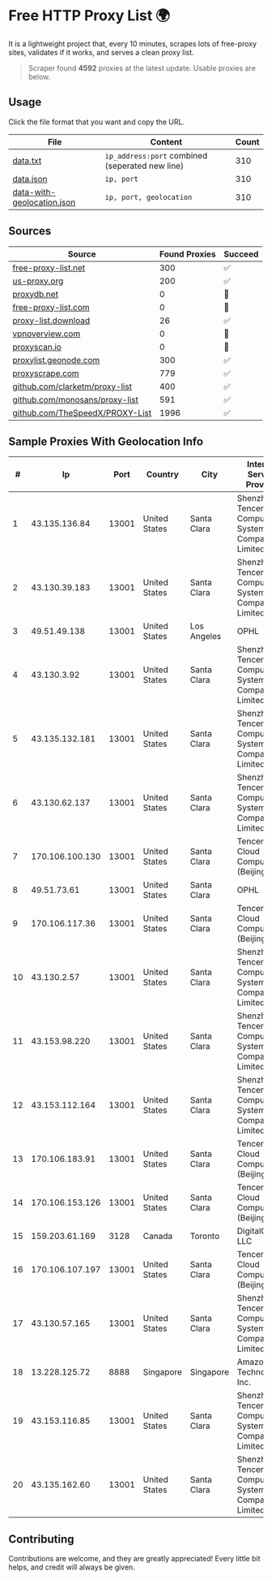 
# Free HTTP Proxy List 🌍

It is a lightweight project that, every 10 minutes, scrapes lots of free-proxy sites, validates if it works, and serves a clean proxy list.


> Scraper found **4592** proxies at the latest update. Usable proxies are below.

## Usage

Click the file format that you want and copy the URL.


|File|Content|Count|
|----|-------|-----|
|[data.txt](https://raw.githubusercontent.com/themiralay/Proxy-List-World/master/data.txt)|`ip_address:port` combined (seperated new line)|310|
|[data.json](https://raw.githubusercontent.com/themiralay/Proxy-List-World/master/data.json)|`ip, port`|310|
|[data-with-geolocation.json](https://raw.githubusercontent.com/themiralay/Proxy-List-World/master/data-with-geolocation.json)|`ip, port, geolocation`|310|

## Sources

|Source|Found Proxies|Succeed|
|------|-------------|-------|
|[free-proxy-list.net](https://free-proxy-list.net)|300|✅|
|[us-proxy.org](https://www.us-proxy.org)|200|✅|
|[proxydb.net](http://proxydb.net)|0|🚫|
|[free-proxy-list.com](https://free-proxy-list.com/?page=&port=&type%5B%5D=http&type%5B%5D=https&up_time=0&search=Search)|0|🚫|
|[proxy-list.download](https://www.proxy-list.download/HTTP)|26|✅|
|[vpnoverview.com](https://vpnoverview.com/privacy/anonymous-browsing/free-proxy-servers)|0|🚫|
|[proxyscan.io](https://www.proxyscan.io)|0|🚫|
|[proxylist.geonode.com](https://proxylist.geonode.com/api/proxy-list?limit=300&page=1&sort_by=lastChecked&sort_type=desc&protocols=http,https)|300|✅|
|[proxyscrape.com](https://api.proxyscrape.com/v2/?request=displayproxies&protocol=http&timeout=10000&country=all&ssl=all&anonymity=all)|779|✅|
|[github.com/clarketm/proxy-list](https://raw.githubusercontent.com/clarketm/proxy-list/master/proxy-list-raw.txt)|400|✅|
|[github.com/monosans/proxy-list](https://raw.githubusercontent.com/monosans/proxy-list/main/proxies/http.txt)|591|✅|
|[github.com/TheSpeedX/PROXY-List](https://raw.githubusercontent.com/TheSpeedX/PROXY-List/master/http.txt)|1996|✅|


## Sample Proxies With Geolocation Info

|#|Ip|Port|Country|City|Internet Service Provider|
|-|--|----|-------|----|-------------------------|
|1|43.135.136.84|13001|United States|Santa Clara|Shenzhen Tencent Computer Systems Company Limited|
|2|43.130.39.183|13001|United States|Santa Clara|Shenzhen Tencent Computer Systems Company Limited|
|3|49.51.49.138|13001|United States|Los Angeles|OPHL|
|4|43.130.3.92|13001|United States|Santa Clara|Shenzhen Tencent Computer Systems Company Limited|
|5|43.135.132.181|13001|United States|Santa Clara|Shenzhen Tencent Computer Systems Company Limited|
|6|43.130.62.137|13001|United States|Santa Clara|Shenzhen Tencent Computer Systems Company Limited|
|7|170.106.100.130|13001|United States|Santa Clara|Tencent Cloud Computing (Beijing) Co|
|8|49.51.73.61|13001|United States|Santa Clara|OPHL|
|9|170.106.117.36|13001|United States|Santa Clara|Tencent Cloud Computing (Beijing) Co|
|10|43.130.2.57|13001|United States|Santa Clara|Shenzhen Tencent Computer Systems Company Limited|
|11|43.153.98.220|13001|United States|Santa Clara|Shenzhen Tencent Computer Systems Company Limited|
|12|43.153.112.164|13001|United States|Santa Clara|Shenzhen Tencent Computer Systems Company Limited|
|13|170.106.183.91|13001|United States|Santa Clara|Tencent Cloud Computing (Beijing) Co|
|14|170.106.153.126|13001|United States|Santa Clara|Tencent Cloud Computing (Beijing) Co|
|15|159.203.61.169|3128|Canada|Toronto|DigitalOcean, LLC|
|16|170.106.107.197|13001|United States|Santa Clara|Tencent Cloud Computing (Beijing) Co|
|17|43.130.57.165|13001|United States|Santa Clara|Shenzhen Tencent Computer Systems Company Limited|
|18|13.228.125.72|8888|Singapore|Singapore|Amazon Technologies Inc.|
|19|43.153.116.85|13001|United States|Santa Clara|Shenzhen Tencent Computer Systems Company Limited|
|20|43.135.162.60|13001|United States|Santa Clara|Shenzhen Tencent Computer Systems Company Limited|



## Contributing

Contributions are welcome, and they are greatly appreciated! Every
little bit helps, and credit will always be given.

